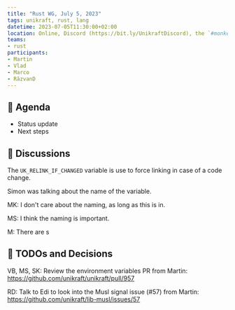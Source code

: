 ```yaml
---
title: "Rust WG, July 5, 2023"
tags: unikraft, rust, lang
datetime: 2023-07-05T11:30:00+02:00
location: Online, Discord (https://bit.ly/UnikraftDiscord), the `#monkey-business` voice channel
teams:
- rust
participants:
- Martin
- Vlad
- Marco
- RăzvanD
---
```


## :dart: Agenda

- Status update
- Next steps

## :closed_book: Discussions

The `UK_RELINK_IF_CHANGED` variable is use to force linking in case of a code change.

Simon was talking about the name of the variable.

MK: I don't care about the naming, as long as this is in.

MS: I think the naming is important.

M: There are s

## :wrench: TODOs and Decisions

VB, MS, SK: Review the environment variables PR from Martin: https://github.com/unikraft/unikraft/pull/957

RD: Talk to Edi to look into the Musl signal issue (#57) from Martin: https://github.com/unikraft/lib-musl/issues/57
